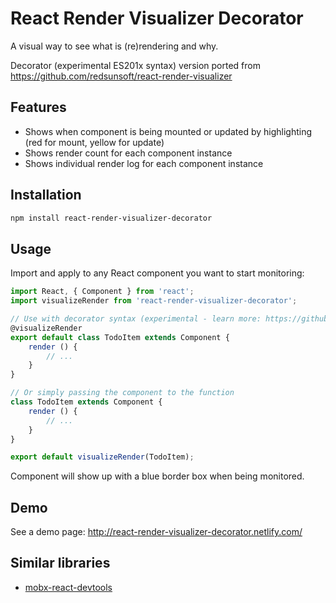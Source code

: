 React Render Visualizer Decorator
============
A visual way to see what is (re)rendering and why.

Decorator (experimental ES201x syntax) version ported from <https://github.com/redsunsoft/react-render-visualizer>

Features
--------
- Shows when component is being mounted or updated by highlighting (red for mount, yellow for update)
- Shows render count for each component instance
- Shows individual render log for each component instance

Installation
------------

```sh
npm install react-render-visualizer-decorator
```

Usage
-----
Import and apply to any React component you want to start monitoring:

```js
import React, { Component } from 'react';
import visualizeRender from 'react-render-visualizer-decorator';

// Use with decorator syntax (experimental - learn more: https://github.com/loganfsmyth/babel-plugin-transform-decorators-legacy#why-legacy)
@visualizeRender
export default class TodoItem extends Component {
    render () {
        // ...
    }
}

// Or simply passing the component to the function
class TodoItem extends Component {
    render () {
        // ...
    }
}

export default visualizeRender(TodoItem);
```
Component will show up with a blue border box when being monitored.


Demo
----
See a demo page: <http://react-render-visualizer-decorator.netlify.com/>

Similar libraries
-----------------

* [mobx-react-devtools](https://github.com/mobxjs/mobx-react-devtools)
